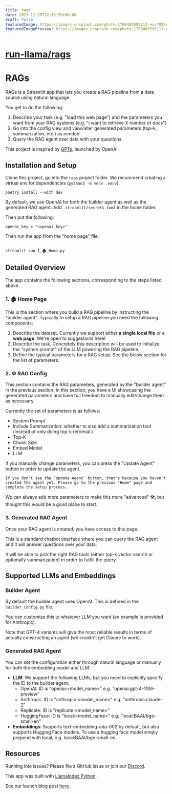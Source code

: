 ```yaml
---
title: rags
date: 2023-11-29T12:15:59+08:00
draft: False
featuredImage: https://images.unsplash.com/photo-1700403595113-eaa7056ceeab?ixid=M3w0NjAwMjJ8MHwxfHJhbmRvbXx8fHx8fHx8fDE3MDEyMzEzNDF8&ixlib=rb-4.0.3
featuredImagePreview: https://images.unsplash.com/photo-1700403595113-eaa7056ceeab?ixid=M3w0NjAwMjJ8MHwxfHJhbmRvbXx8fHx8fHx8fDE3MDEyMzEzNDF8&ixlib=rb-4.0.3
---
```


# [run-llama/rags](https://github.com/run-llama/rags)

# RAGs

RAGs is a Streamlit app that lets you create a RAG pipeline from a data source using natural language.

You get to do the following:
1. Describe your task (e.g. "load this web page") and the parameters you want from your RAG systems (e.g. "i want to retrieve X number of docs")
2. Go into the config view and view/alter generated parameters (top-k, summarization, etc.) as needed.
3. Query the RAG agent over data with your questions.

This project is inspired by [GPTs](https://openai.com/blog/introducing-gpts), launched by OpenAI.

## Installation and Setup 

Clone this project, go into the `rags` project folder. We recommend creating a virtual env for dependencies (`python3 -m venv .venv`).

```
poetry install --with dev
```

By default, we use OpenAI for both the builder agent as well as the generated RAG agent.
Add `.streamlit/secrets.toml` in the home folder.

Then put the following:
```
openai_key = "<openai_key>"
```


Then run the app from the "home page" file.

```

streamlit run 1_🏠_Home.py

```

## Detailed Overview

The app contains the following sections, corresponding to the steps listed above.

### 1. 🏠 Home Page
This is the section where you build a RAG pipeline by instructing the "builder agent". Typically to setup a RAG pipeline you need the following components:
1. Describe the dataset. Currently we support either **a single local file** or a **web page**. We're open to suggestions here! 
2. Describe the task. Concretely this description will be used to initialize the "system prompt" of the LLM powering the RAG pipeline.
3. Define the typical parameters for a RAG setup. See the below section for the list of parameters.

### 2. ⚙️ RAG Config

This section contains the RAG parameters, generated by the "builder agent" in the previous section. In this section, you have a UI showcasing the generated parameters and have full freedom to manually edit/change them as necessary.

Currently the set of parameters is as follows:
- System Prompt
- Include Summarization: whether to also add a summarization tool (instead of only doing top-k retrieval.)
- Top-K
- Chunk Size
- Embed Model
- LLM 

If you manually change parameters, you can press the "Update Agent" button in order to update the agent.

```{tip}
If you don't see the `Update Agent` button, that's because you haven't created the agent yet. Please go to the previous "Home" page and complete the setup process.
```

We can always add more parameters to make this more "advanced" 🛠️, but thought this would be a good place to start.

### 3. Generated RAG Agent

Once your RAG agent is created, you have access to this page.

This is a standard chatbot interface where you can query the RAG agent and it will answer questions over your data.

It will be able to pick the right RAG tools (either top-k vector search or optionally summarization) in order to fulfill the query.


## Supported LLMs and Embeddings

### Builder Agent

By default the builder agent uses OpenAI. This is defined in the `builder_config.py` file.

You can customize this to whatever LLM you want (an example is provided for Anthropic).

Note that GPT-4 variants will give the most reliable results in terms of actually constructing an agent (we couldn't get Claude to work).

### Generated RAG Agent

You can set the configuration either through natural language or manually for both the embedding model and LLM.

- **LLM**: We support the following LLMs, but you need to explicitly specify the ID to the builder agent.
    - OpenAI: ID is "openai:<model_name>" e.g. "openai:gpt-4-1106-preview"
    - Anthropic: ID is "anthropic:<model_name>" e.g. "anthropic:claude-2"
    - Replicate: ID is "replicate:<model_name>"
    - HuggingFace: ID is "local:<model_name>" e.g. "local:BAAI/bge-small-en"
- **Embeddings**: Supports text-embedding-ada-002 by default, but also supports Hugging Face models. To use a hugging face model simply prepend with local, e.g. local:BAAI/bge-small-en.


## Resources

Running into issues? Please file a GitHub issue or join our [Discord](https://discord.gg/dGcwcsnxhU).

This app was built with [LlamaIndex Python](https://github.com/run-llama/llama_index).

See our launch blog post [here](https://blog.llamaindex.ai/introducing-rags-your-personalized-chatgpt-experience-over-your-data-2b9d140769b1).
